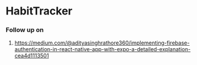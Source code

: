 # HabitTracker

### Follow up on
1. https://medium.com/@adityasinghrathore360/implementing-firebase-authentication-in-react-native-app-with-expo-a-detailed-explanation-cea4d1113501
